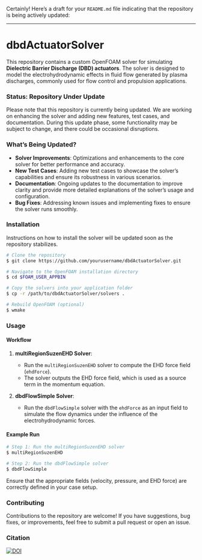 Certainly! Here’s a draft for your `README.md` file indicating that the repository is being actively updated:

---

# dbdActuatorSolver

This repository contains a custom OpenFOAM solver for simulating **Dielectric Barrier Discharge (DBD) actuators**. The solver is designed to model the electrohydrodynamic effects in fluid flow generated by plasma discharges, commonly used for flow control and propulsion applications.

### **Status: Repository Under Update**

Please note that this repository is currently being updated. We are working on enhancing the solver and adding new features, test cases, and documentation. During this update phase, some functionality may be subject to change, and there could be occasional disruptions.

### **What’s Being Updated?**

- **Solver Improvements**: Optimizations and enhancements to the core solver for better performance and accuracy.
- **New Test Cases**: Adding new test cases to showcase the solver’s capabilities and ensure its robustness in various scenarios.
- **Documentation**: Ongoing updates to the documentation to improve clarity and provide more detailed explanations of the solver’s usage and configuration.
- **Bug Fixes**: Addressing known issues and implementing fixes to ensure the solver runs smoothly.

### **Installation**

Instructions on how to install the solver will be updated soon as the repository stabilizes.

```bash
# Clone the repository
$ git clone https://github.com/yourusername/dbdActuatorSolver.git

# Navigate to the OpenFOAM installation directory
$ cd $FOAM_USER_APPBIN

# Copy the solvers into your application folder
$ cp -r /path/to/dbdActuatorSolver/solvers .

# Rebuild OpenFOAM (optional)
$ wmake
```


### **Usage**

#### Workflow

1. **multiRegionSuzenEHD Solver**:

   * Run the `multiRegionSuzenEHD` solver to compute the EHD force field (`ehdForce`).
   * The solver outputs the EHD force field, which is used as a source term in the momentum equation.

2. **dbdFlowSimple Solver**:

   * Run the `dbdFlowSimple` solver with the `ehdForce` as an input field to simulate the flow dynamics under the influence of the electrohydrodynamic forces.

#### Example Run

```bash
# Step 1: Run the multiRegionSuzenEHD solver
$ multiRegionSuzenEHD

# Step 2: Run the dbdFlowSimple solver
$ dbdFlowSimple
```

Ensure that the appropriate fields (velocity, pressure, and EHD force) are correctly defined in your case setup.


### **Contributing**

Contributions to the repository are welcome! If you have suggestions, bug fixes, or improvements, feel free to submit a pull request or open an issue.

### **Citation**


[![DOI](https://zenodo.org/badge/967208506.svg)](https://doi.org/10.5281/zenodo.15330600)